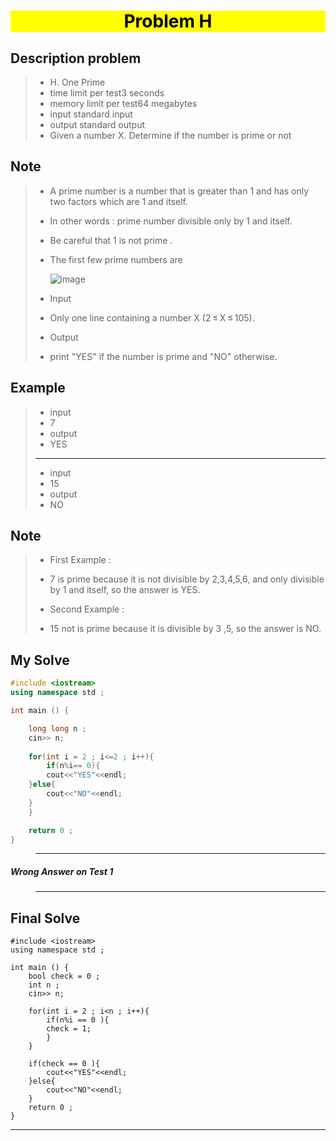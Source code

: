 <h1 style="text-align:center;background:yellow;color:black" > Problem H </h1>

<h2> Description problem  </h2>

> * H. One Prime
> * time limit per test3 seconds
> * memory limit per test64 megabytes
> *  input standard input
> * output standard output
> * Given a number X. Determine if the number is prime or not

<h2> Note </h2>

> * A prime number is a number that is greater than 1 and has only two factors which are 1 and itself.
> * In other words : prime number divisible only by 1 and itself.
> * Be careful that 1 is not prime .
> * The first few prime numbers are
>
>   ![image](https://espresso.codeforces.com/cffbbc0a8003151adbd88c8cc77237c56ccb224a.png)
> * Input
> * Only one line containing a number X (2 ≤ X ≤ 105).
> * Output
> * print "YES" if the number is prime and "NO" otherwise.

<h2> Example </h2>

> *  input
> * 7
> * output
> * YES
> ---
> * input
> * 15
> * output
> * NO

<h2> Note </h2>

> * First Example :
> 
> * 7 is prime because it is not divisible by 2,3,4,5,6, and only divisible by 1 and itself, so the answer is YES.
> 
> * Second Example :
> 
> * 15 not is prime because it is divisible by 3 ,5, so the answer is NO.

<h2> My Solve </h2>

``` c++
#include <iostream>
using namespace std ; 

int main () {

    long long n ; 
    cin>> n; 
    
    for(int i = 2 ; i<=2 ; i++){
        if(n%i== 0){
        cout<<"YES"<<endl;
    }else{
        cout<<"NO"<<endl;
    }
    }

    return 0 ;
}

```
>---
<h5>  Wrong Answer on Test 1 </h5>

> ---
<h2> Final Solve </h2>

```
#include <iostream>
using namespace std ; 
 
int main () {
    bool check = 0 ; 
    int n ; 
    cin>> n; 
    
    for(int i = 2 ; i<n ; i++){
        if(n%i == 0 ){
        check = 1; 
        }
    }
 
    if(check == 0 ){
        cout<<"YES"<<endl;
    }else{
        cout<<"NO"<<endl;
    }
    return 0 ;
}
```
---